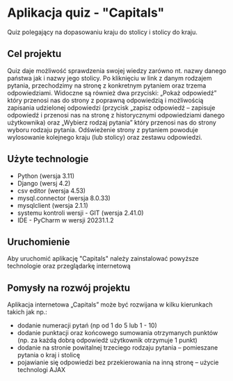 #  Aplikacja quiz - "Capitals"
Quiz polegający na dopasowaniu kraju do stolicy i stolicy do kraju.

## Cel projektu
Quiz daje możliwość sprawdzenia swojej wiedzy zarówno nt. nazwy danego państwa jak i nazwy jego stolicy. 
Po kliknięciu w link z danym rodzajem pytania, przechodzimy na stronę z konkretnym pytaniem oraz trzema 
odpowiedziami. Widoczne są również dwa przyciski: „Pokaż odpowiedź” który przenosi nas do strony z poprawną
odpowiedzią i możliwością zapisania udzielonej odpowiedzi (przycisk „zapisz odpowiedź – zapisuje odpowiedź
i przenosi nas na stronę z historycznymi odpowiedziami danego użytkownika) oraz „Wybierz rodzaj pytania” 
który przenosi nas do strony wyboru rodzaju pytania. Odświeżenie strony z pytaniem powoduje wylosowanie 
kolejnego kraju (lub stolicy) oraz zestawu odpowiedzi. 

## Użyte technologie
- Python (wersja 3.11)
- Django (wersj 4.2)
- csv editor (wersja 4.53)
- mysql.connector (wersja 8.0.33)
- mysqlclient (wersja 2.1.1)
- systemu kontroli wersji - GIT (wersja 2.41.0)
- IDE - PyCharm w wersji 20231.1.2

## Uruchomienie
Aby uruchomić aplikację "Capitals" należy zainstalować powyższe technologie oraz przeglądarkę internetową

## Pomysły na rozwój projektu
Aplikacja internetowa „Capitals” może być rozwijana w kilku kierunkach takich jak np.:
-	dodanie numeracji pytań (np od 1 do 5 lub 1 - 10)
-	dodanie punktacji oraz końcowego sumowania otrzymanych punktów (np. za każdą dobrą odpowiedź użytkownik otrzymuje 1 punkt)
-	dodanie na stronie powitalnej trzeciego rodzaju pytania – pomieszane pytania o kraj i stolicę
-	pojawianie się odpowiedzi bez przekierowania na inną stronę – użycie technologi AJAX
